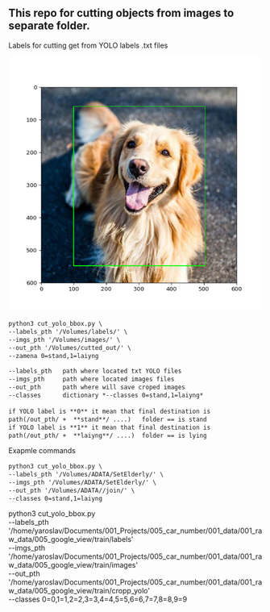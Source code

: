 ## This repo for cutting objects from images to separate folder.
Labels for cutting get from YOLO labels .txt files

![](bbox_cut.png)


```
python3 cut_yolo_bbox.py \
--labels_pth '/Volumes/labels/' \
--imgs_pth '/Volumes/images/' \
--out_pth '/Volumes/cutted_out/' \
--zamena 0=stand,1=laiyng
```

```
--labels_pth   path where located txt YOLO files  
--imgs_pth     path where located images files  
--out_pth      path where will save croped images
--classes      dictionary *--classes 0=stand,1=laiyng* 

if YOLO label is **0** it mean that final destination is 
path(/out_pth/ +  **stand**/ ....)   folder == is stand
if YOLO label is **1** it mean that final destination is 
path(/out_pth/ +  **laiyng**/ ....)  folder == is lying
```

Exapmle commands
```
python3 cut_yolo_bbox.py \
--labels_pth '/Volumes/ADATA/SetElderly/' \
--imgs_pth '/Volumes/ADATA/SetElderly/' \
--out_pth '/Volumes/ADATA//join/' \
--classes 0=stand,1=laiyng
```


python3 cut_yolo_bbox.py \
--labels_pth '/home/yaroslav/Documents/001_Projects/005_car_number/001_data/001_raw_data/005_google_view/train/labels' \
--imgs_pth '/home/yaroslav/Documents/001_Projects/005_car_number/001_data/001_raw_data/005_google_view/train/images' \
--out_pth '/home/yaroslav/Documents/001_Projects/005_car_number/001_data/001_raw_data/005_google_view/train/cropp_yolo' \
--classes 0=0,1=1,2=2,3=3,4=4,5=5,6=6,7=7,8=8,9=9